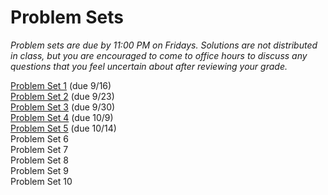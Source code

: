# Problem Sets

_Problem sets are due by 11:00 PM on Fridays.  Solutions are not distributed in class, but you are encouraged to come to office hours to discuss any questions that you feel uncertain about after reviewing your grade._

[Problem Set 1](ECON251-ps1.pdf) (due 9/16)  
[Problem Set 2](ECON251-ps2-2022-09-14.pdf) (due 9/23)  
[Problem Set 3](ECON251-ps3-2022-09-25.pdf)  (due 9/30)  
[Problem Set 4](ECON251-ps4-2022-09-29.pdf)  (due 10/9)  
[Problem Set 5](ECON251-ps5-2022-09-29.pdf)  (due 10/14)  
Problem Set 6  
Problem Set 7  
Problem Set 8  
Problem Set 9  
Problem Set 10  
